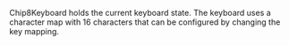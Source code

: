 Chip8Keyboard holds the current keyboard state. 
The keyboard uses a character map  with 16 characters that can be configured by changing the key mapping.